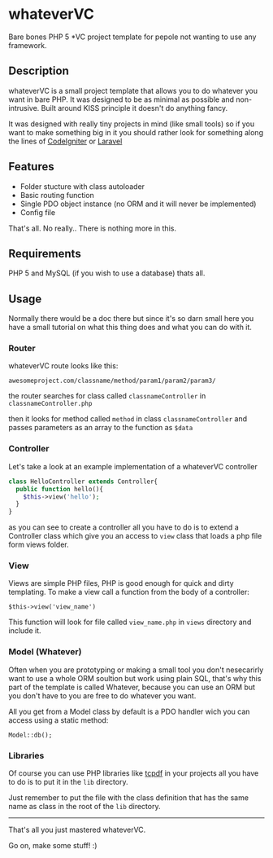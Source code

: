 whateverVC
==========

Bare bones PHP 5 \*VC project template for pepole not wanting to use any framework.

Description
-----------

whateverVC is a small project template that allows you to do whatever you want in bare PHP. It was designed to be as minimal as possible and non-intrusive. Built around KISS principle it doesn't do anything fancy.

It was designed with really tiny projects in mind (like small tools) so if you want to make something big in it you should rather look for something along the lines of [CodeIgniter](http://www.codeigniter.com/) or [Laravel](http://laravel.com/)

Features
--------
* Folder stucture with class autoloader
* Basic routing function
* Single PDO object instance (no ORM and it will never be implemented)
* Config file

That's all. No really.. There is nothing more in this.

Requirements
------------
PHP 5 and MySQL (if you wish to use a database) thats all.

Usage
-----

Normally there would be a doc there but since it's so darn small here you have a small tutorial on what this thing does and what you can do with it.

### Router

whateverVC route looks like this:

`awesomeproject.com/classname/method/param1/param2/param3/`

the router searches for class called `classnameController` in `classnameController.php`

then it looks for method called `method` in class `classnameController` and passes parameters as an array to the function as `$data`

### Controller

Let's take a look at an example implementation of a whateverVC controller

```PHP
class HelloController extends Controller{
  public function hello(){
    $this->view('hello');
  }
}
```
as you can see to create a controller all you have to do is to extend a Controller class which give you an access to `view` class that loads a php file form views folder.
### View

Views are simple PHP files, PHP is good enough for quick and dirty templating. To make a view call a function from the body of a controller:

`$this->view('view_name')`

This function will look for file called `view_name.php` in `views` directory and include it.

### Model (Whatever)

Often when you are prototyping or making a small tool you don't nesecarirly want to use a whole ORM soultion but work using plain SQL, that's why this part of the template is called Whatever, because you can use an ORM but you don't have to you are free to do whatever you want.

All you get from a Model class by default is a PDO handler wich you can access using a static method:

`Model::db();`

### Libraries

Of course you can use PHP libraries like [tcpdf](http://www.tcpdf.org/) in your projects all you have to do is to put it in the `lib` directory.

Just remember to put the file with the class definition that has the same name as class in the root of the `lib` directory.

---

That's all you just mastered whateverVC.

Go on, make some stuff! :)
